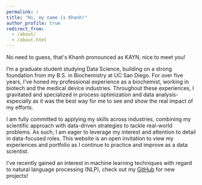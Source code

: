 ```yaml
---
permalink: /
title: "Hi, my name is Khanh!"
author_profile: true
redirect_from: 
  - /about/
  - /about.html
---
```


No need to guess, that's Khanh pronounced as KAYN, nice to meet you! 

I’m a graduate student studying Data Science, building on a strong foundation from my B.S. in Biochemistry at UC San Diego. For over five years, I've honed my professional experience as a biochemist, working in biotech and the medical device industries. Throughout these experiences, I gravitated and specialized in process optimization and data analysis- especially as it was the best way for me to see and show the real impact of my efforts. 

I am fully committed to applying my skills across industries, combining my scientific approach with data-driven strategies to tackle real-world problems. As such, I am eager to leverage my interest and attention to detail in data-focused roles. This website is an open invitation to view my experiences and portfolio as I continue to practice and improve as a data scientist. 

I've recently gained an interest in machine learning techniques with regard to natural language processing (NLP), check out my [GitHub](https://github.com/k-phantastic) for new projects!